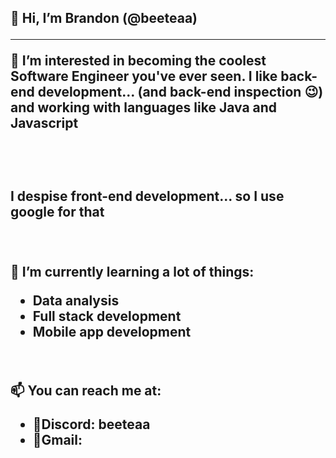 <h2>

  👋 Hi, I’m Brandon (@beeteaa)
<hr>
👀 I’m interested in becoming the coolest Software Engineer you've ever seen. I like back-end development... (and back-end inspection 😉) 
and working with languages like Java and Javascript

<br/><br/>

I despise front-end development... so I use google for that

<br/><br/>
🌱 I’m currently learning a lot of things:
  - Data analysis
  - Full stack development
  - Mobile app development

<br/>

📫 You can reach me at:
  - 🤖Discord: beeteaa
  - 💌Gmail: 

<h2/>






